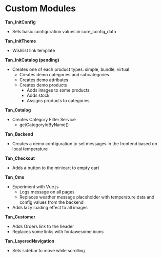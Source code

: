 # Custom Modules

__Tan_InitConfig__
* Sets basic configuration values in core_config_data

__Tan_InitTheme__
* Wishlist link template

__Tan_InitCatalog (pending)__
* Creates one of each product types: simple, bundle, virtual
    * Creates demo categories and subcategories
    * Creates demo attributes
    * Creates demo products
        * Adds images to some products
        * Adds stock
        * Assigns products to categories

__Tan_Catalog__
* Creates Category Filter Service
    * getCategoryIdByName()

__Tan_Backend__
* Creates a demo configuration to set messages in the frontend based on local temperature

__Tan_Checkout__
* Adds a button to the minicart to empty cart

__Tan_Cms__
* Experiment with Vue.js
     * Logs message on all pages
     * Replaces weather message placeholder with temperature data and config values from the backend
* Adds lazy loading effect to all images

__Tan_Customer__
* Adds Orders link to the header
* Replaces some links with fontawesome icons

__Tan_LayeredNavigation__
* Sets sidebar to move while scrolling
